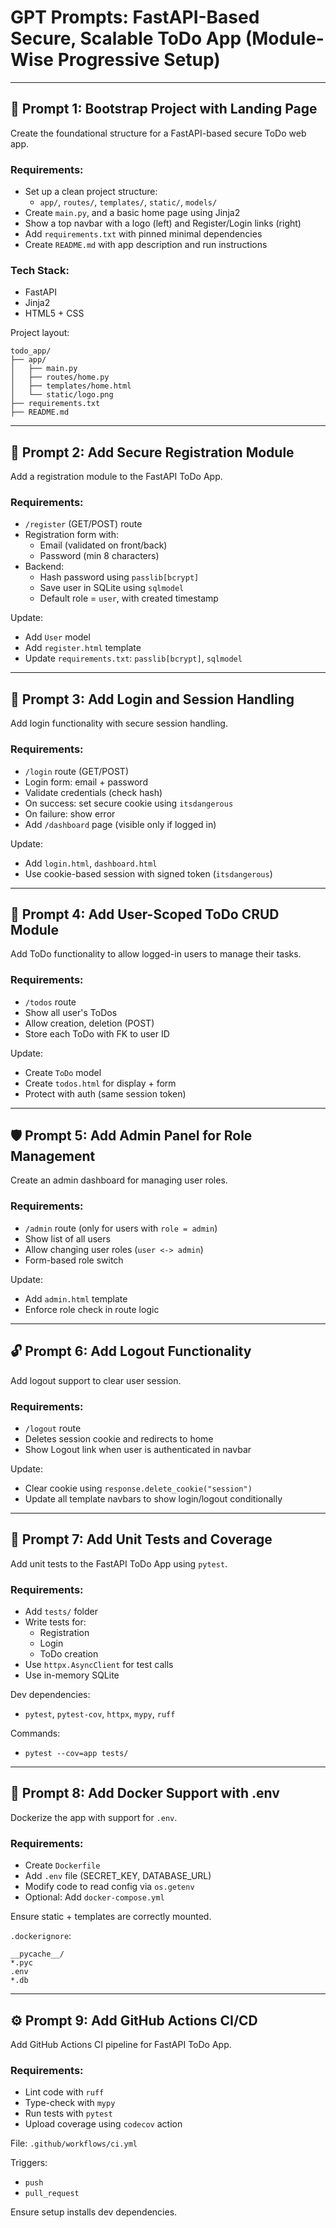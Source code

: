 # GPT Prompts: FastAPI-Based Secure, Scalable ToDo App (Module-Wise Progressive Setup)

---

## 🧱 Prompt 1: Bootstrap Project with Landing Page

Create the foundational structure for a FastAPI-based secure ToDo web app.

### Requirements:
- Set up a clean project structure:
  - `app/`, `routes/`, `templates/`, `static/`, `models/`
- Create `main.py`, and a basic home page using Jinja2
- Show a top navbar with a logo (left) and Register/Login links (right)
- Add `requirements.txt` with pinned minimal dependencies
- Create `README.md` with app description and run instructions

### Tech Stack:
- FastAPI
- Jinja2
- HTML5 + CSS

Project layout:
```
todo_app/
├── app/
│   ├── main.py
│   ├── routes/home.py
│   ├── templates/home.html
│   └── static/logo.png
├── requirements.txt
├── README.md
```

---

## 🧾 Prompt 2: Add Secure Registration Module

Add a registration module to the FastAPI ToDo App.

### Requirements:
- `/register` (GET/POST) route
- Registration form with:
  - Email (validated on front/back)
  - Password (min 8 characters)
- Backend:
  - Hash password using `passlib[bcrypt]`
  - Save user in SQLite using `sqlmodel`
  - Default role = `user`, with created timestamp

Update:
- Add `User` model
- Add `register.html` template
- Update `requirements.txt`: `passlib[bcrypt]`, `sqlmodel`

---

## 🔐 Prompt 3: Add Login and Session Handling

Add login functionality with secure session handling.

### Requirements:
- `/login` route (GET/POST)
- Login form: email + password
- Validate credentials (check hash)
- On success: set secure cookie using `itsdangerous`
- On failure: show error
- Add `/dashboard` page (visible only if logged in)

Update:
- Add `login.html`, `dashboard.html`
- Use cookie-based session with signed token (`itsdangerous`)

---

## 📝 Prompt 4: Add User-Scoped ToDo CRUD Module

Add ToDo functionality to allow logged-in users to manage their tasks.

### Requirements:
- `/todos` route
- Show all user's ToDos
- Allow creation, deletion (POST)
- Store each ToDo with FK to user ID

Update:
- Create `ToDo` model
- Create `todos.html` for display + form
- Protect with auth (same session token)

---

## 🛡 Prompt 5: Add Admin Panel for Role Management

Create an admin dashboard for managing user roles.

### Requirements:
- `/admin` route (only for users with `role = admin`)
- Show list of all users
- Allow changing user roles (`user <-> admin`)
- Form-based role switch

Update:
- Add `admin.html` template
- Enforce role check in route logic

---

## 🔓 Prompt 6: Add Logout Functionality

Add logout support to clear user session.

### Requirements:
- `/logout` route
- Deletes session cookie and redirects to home
- Show Logout link when user is authenticated in navbar

Update:
- Clear cookie using `response.delete_cookie("session")`
- Update all template navbars to show login/logout conditionally

---

## 🧪 Prompt 7: Add Unit Tests and Coverage

Add unit tests to the FastAPI ToDo App using `pytest`.

### Requirements:
- Add `tests/` folder
- Write tests for:
  - Registration
  - Login
  - ToDo creation
- Use `httpx.AsyncClient` for test calls
- Use in-memory SQLite

Dev dependencies:
- `pytest`, `pytest-cov`, `httpx`, `mypy`, `ruff`

Commands:
- `pytest --cov=app tests/`

---

## 🐳 Prompt 8: Add Docker Support with .env

Dockerize the app with support for `.env`.

### Requirements:
- Create `Dockerfile`
- Add `.env` file (SECRET_KEY, DATABASE_URL)
- Modify code to read config via `os.getenv`
- Optional: Add `docker-compose.yml`

Ensure static + templates are correctly mounted.

`.dockerignore`:
```
__pycache__/
*.pyc
.env
*.db
```

---

## ⚙️ Prompt 9: Add GitHub Actions CI/CD

Add GitHub Actions CI pipeline for FastAPI ToDo App.

### Requirements:
- Lint code with `ruff`
- Type-check with `mypy`
- Run tests with `pytest`
- Upload coverage using `codecov` action

File: `.github/workflows/ci.yml`

Triggers:
- `push`
- `pull_request`

Ensure setup installs dev dependencies.
